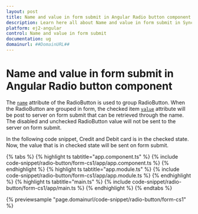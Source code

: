 ```yaml
---
layout: post
title: Name and value in form submit in Angular Radio button component | Syncfusion
description: Learn here all about Name and value in form submit in Syncfusion Angular Radio button component of Syncfusion Essential JS 2 and more.
platform: ej2-angular
control: Name and value in form submit 
documentation: ug
domainurl: ##DomainURL##
---
```


# Name and value in form submit in Angular Radio button component

The [`name`](https://ej2.syncfusion.com/angular/documentation/api/radio-button#name) attribute of the RadioButton is used to group RadioButton. When the RadioButton
are grouped in form, the checked item [`value`](https://ej2.syncfusion.com/angular/documentation/api/radio-button#value) attribute will be post to server on form submit
that can be retrieved through the name. The disabled and unchecked RadioButton value will
not be sent to the server on form submit.

In the following code snippet, Credit and Debit card is in the checked state. Now, the value that is in checked state will be sent on form submit.

{% tabs %}
{% highlight ts tabtitle="app.component.ts" %}
{% include code-snippet/radio-button/form-cs1/app/app.component.ts %}
{% endhighlight %}
{% highlight ts tabtitle="app.module.ts" %}
{% include code-snippet/radio-button/form-cs1/app/app.module.ts %}
{% endhighlight %}
{% highlight ts tabtitle="main.ts" %}
{% include code-snippet/radio-button/form-cs1/app/main.ts %}
{% endhighlight %}
{% endtabs %}
  
{% previewsample "page.domainurl/code-snippet/radio-button/form-cs1" %}
